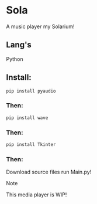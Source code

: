 # Sola
A music player my Solarium!
## Lang's
Python
## Install:
`pip install pyaudio`
### Then:
`pip install wave`
### Then:
`pip install Tkinter`
### Then:
Download source files run Main.py!
> [!NOTE]
> This media player is WIP!
